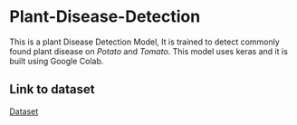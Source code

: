 # Plant-Disease-Detection
This is a plant Disease Detection Model, It is trained to detect commonly found plant disease on *Potato* and *Tomato*.
This model uses keras and it is built using Google Colab.

## Link to dataset
[Dataset](https://drive.google.com/drive/folders/1PBVvwHXeZWeYOQ1K9gFWIu2gr2NmtkHM?usp=sharing)
